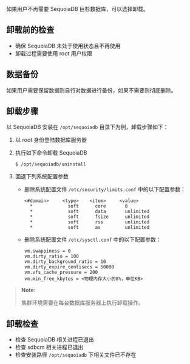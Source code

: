 [^_^]:
    卸载
    作者：陈思琴
    时间：20190320
    评审意见
    王涛：
    许建辉：
    市场部：20190530


如果用户不再需要 SequoiaDB 巨杉数据库，可以选择卸载。 

卸载前的检查
----

- 确保 SequoiaDB 未处于使用状态且不再使用
- 卸载过程需要使用 root 用户权限

数据备份
----

如果用户需要保留数据则自行对数据进行备份，如果不需要则彻底删除。

卸载步骤
----

以 SequoiaDB 安装在 `/opt/sequoiadb` 目录下为例，卸载步骤如下：

1. 以 root 身份登陆数据库服务器

2. 执行如下命令卸载 SequoiaDB

   ```lang-bash
   $ /opt/sequoiadb/uninstall
   ```

3. 回退下列系统配置参数

   - 删除系统配置文件 `/etc/security/limits.conf` 中的以下配置参数：

     ```lang-text
     <#domain>     <type>    <item>     <value>  
       *             soft      core       0
       *             soft      data       unlimited
       *             soft      fsize      unlimited
       *             soft      rss        unlimited
       *             soft      as         unlimited
     ```
   
   - 删除系统配置文件 `/etc/sysctl.conf` 中的以下配置参数：

     ```lang-ini
     vm.swappiness = 0
     vm.dirty_ratio = 100
     vm.dirty_background_ratio = 10
     vm.dirty_expire_centisecs = 50000
     vm.vfs_cache_pressure = 200
     vm.min_free_kbytes = <物理内存大小的8%，单位KB>
     ```

> **Note:**
>
> 集群环境需要在每台数据库服务器上执行卸载操作。

卸载检查
----

- 检查 SequoiaDB 相关进程已退出
- 检查 sdbcm 相关进程已退出
- 检查安装路径 `/opt/sequoiadb` 下相关文件已不存在

